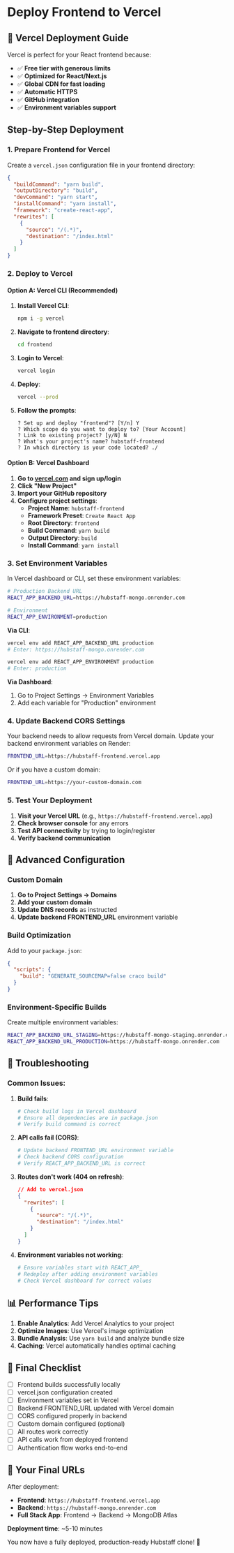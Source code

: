 # Deploy Frontend to Vercel

## 🚀 Vercel Deployment Guide

Vercel is perfect for your React frontend because:
- ✅ **Free tier with generous limits**
- ✅ **Optimized for React/Next.js**
- ✅ **Global CDN for fast loading**
- ✅ **Automatic HTTPS**
- ✅ **GitHub integration**
- ✅ **Environment variables support**

## Step-by-Step Deployment

### 1. Prepare Frontend for Vercel

Create a `vercel.json` configuration file in your frontend directory:

```json
{
  "buildCommand": "yarn build",
  "outputDirectory": "build",
  "devCommand": "yarn start",
  "installCommand": "yarn install",
  "framework": "create-react-app",
  "rewrites": [
    {
      "source": "/(.*)",
      "destination": "/index.html"
    }
  ]
}
```

### 2. Deploy to Vercel

#### Option A: Vercel CLI (Recommended)
1. **Install Vercel CLI**:
   ```bash
   npm i -g vercel
   ```

2. **Navigate to frontend directory**:
   ```bash
   cd frontend
   ```

3. **Login to Vercel**:
   ```bash
   vercel login
   ```

4. **Deploy**:
   ```bash
   vercel --prod
   ```

5. **Follow the prompts**:
   ```
   ? Set up and deploy "frontend"? [Y/n] Y
   ? Which scope do you want to deploy to? [Your Account]
   ? Link to existing project? [y/N] N
   ? What's your project's name? hubstaff-frontend
   ? In which directory is your code located? ./
   ```

#### Option B: Vercel Dashboard
1. **Go to [vercel.com](https://vercel.com) and sign up/login**
2. **Click "New Project"**
3. **Import your GitHub repository**
4. **Configure project settings**:
   - **Project Name**: `hubstaff-frontend`
   - **Framework Preset**: `Create React App`
   - **Root Directory**: `frontend`
   - **Build Command**: `yarn build`
   - **Output Directory**: `build`
   - **Install Command**: `yarn install`

### 3. Set Environment Variables

In Vercel dashboard or CLI, set these environment variables:

```bash
# Production Backend URL
REACT_APP_BACKEND_URL=https://hubstaff-mongo.onrender.com

# Environment
REACT_APP_ENVIRONMENT=production
```

**Via CLI**:
```bash
vercel env add REACT_APP_BACKEND_URL production
# Enter: https://hubstaff-mongo.onrender.com

vercel env add REACT_APP_ENVIRONMENT production
# Enter: production
```

**Via Dashboard**:
1. Go to Project Settings → Environment Variables
2. Add each variable for "Production" environment

### 4. Update Backend CORS Settings

Your backend needs to allow requests from Vercel domain. Update your backend environment variables on Render:

```bash
FRONTEND_URL=https://hubstaff-frontend.vercel.app
```

Or if you have a custom domain:
```bash
FRONTEND_URL=https://your-custom-domain.com
```

### 5. Test Your Deployment

1. **Visit your Vercel URL** (e.g., `https://hubstaff-frontend.vercel.app`)
2. **Check browser console** for any errors
3. **Test API connectivity** by trying to login/register
4. **Verify backend communication**

## 🔧 Advanced Configuration

### Custom Domain
1. **Go to Project Settings → Domains**
2. **Add your custom domain**
3. **Update DNS records** as instructed
4. **Update backend FRONTEND_URL** environment variable

### Build Optimization
Add to your `package.json`:
```json
{
  "scripts": {
    "build": "GENERATE_SOURCEMAP=false craco build"
  }
}
```

### Environment-Specific Builds
Create multiple environment variables:
```bash
REACT_APP_BACKEND_URL_STAGING=https://hubstaff-mongo-staging.onrender.com
REACT_APP_BACKEND_URL_PRODUCTION=https://hubstaff-mongo.onrender.com
```

## 🐛 Troubleshooting

### Common Issues:

1. **Build fails**:
   ```bash
   # Check build logs in Vercel dashboard
   # Ensure all dependencies are in package.json
   # Verify build command is correct
   ```

2. **API calls fail (CORS)**:
   ```bash
   # Update backend FRONTEND_URL environment variable
   # Check backend CORS configuration
   # Verify REACT_APP_BACKEND_URL is correct
   ```

3. **Routes don't work (404 on refresh)**:
   ```json
   // Add to vercel.json
   {
     "rewrites": [
       {
         "source": "/(.*)",
         "destination": "/index.html"
       }
     ]
   }
   ```

4. **Environment variables not working**:
   ```bash
   # Ensure variables start with REACT_APP_
   # Redeploy after adding environment variables
   # Check Vercel dashboard for correct values
   ```

## 📊 Performance Tips

1. **Enable Analytics**: Add Vercel Analytics to your project
2. **Optimize Images**: Use Vercel's image optimization
3. **Bundle Analysis**: Use `yarn build` and analyze bundle size
4. **Caching**: Vercel automatically handles optimal caching

## 🎯 Final Checklist

- [ ] Frontend builds successfully locally
- [ ] vercel.json configuration created
- [ ] Environment variables set in Vercel
- [ ] Backend FRONTEND_URL updated with Vercel domain
- [ ] CORS configured properly in backend
- [ ] Custom domain configured (optional)
- [ ] All routes work correctly
- [ ] API calls work from deployed frontend
- [ ] Authentication flow works end-to-end

## 🔗 Your Final URLs

After deployment:
- **Frontend**: `https://hubstaff-frontend.vercel.app`
- **Backend**: `https://hubstaff-mongo.onrender.com`
- **Full Stack App**: Frontend → Backend → MongoDB Atlas

**Deployment time**: ~5-10 minutes

You now have a fully deployed, production-ready Hubstaff clone! 🎉